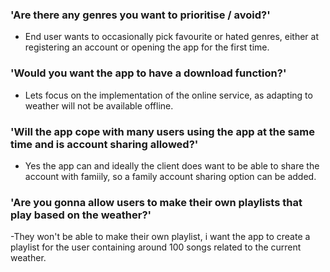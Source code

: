 ### 'Are there any genres you want to prioritise / avoid?'
- End user wants to occasionally pick favourite or hated genres, either at registering an account or opening the app for the first time. <br>
### 'Would you want the app to have a download function?'
- Lets focus on the implementation of the online service, as adapting to weather will not be available offline. <br>

### 'Will the app cope with many users using the app at the same time and is account sharing allowed?'
- Yes the app can and ideally the client does want to be able to share the account with famiily, so a family account sharing option can be added.

### 'Are you gonna allow users to make their own playlists that play based on the weather?'

-They won't be able to make their own playlist, i want the app to create a playlist for the user containing around 100 songs related to the current weather.


